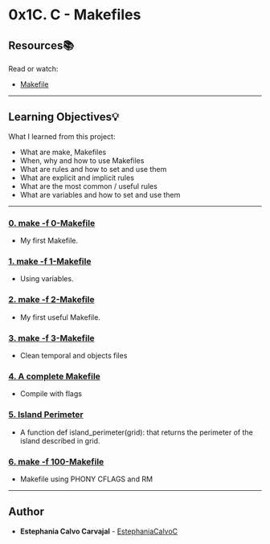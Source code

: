 # 0x1C. C - Makefiles

## Resources:books:
Read or watch:
* [Makefile](https://intranet.hbtn.io/rltoken/E3lCL-6xT3Qt_K38Tk4s_g)

---
## Learning Objectives:bulb:
What I learned from this project:

* What are make, Makefiles
* When, why and how to use Makefiles
* What are rules and how to set and use them
* What are explicit and implicit rules
* What are the most common / useful rules
* What are variables and how to set and use them

---

### [0. make -f 0-Makefile](./0-Makefile)
* My first Makefile.


### [1. make -f 1-Makefile](./1-Makefile)
* Using variables.


### [2. make -f 2-Makefile](./2-Makefile)
* My first useful Makefile.


### [3. make -f 3-Makefile](./3-Makefile)
* Clean temporal and objects files


### [4. A complete Makefile](./4-Makefile)
* Compile with flags


### [5. Island Perimeter](./5-island_perimeter.py)
* A function def island_perimeter(grid): that returns the perimeter of the island described in grid.


### [6. make -f 100-Makefile](./100-Makefile)
* Makefile using PHONY CFLAGS and RM
---

## Author
* **Estephania Calvo Carvajal** - [EstephaniaCalvoC](https://github.com/EstephaniaCalvoC)